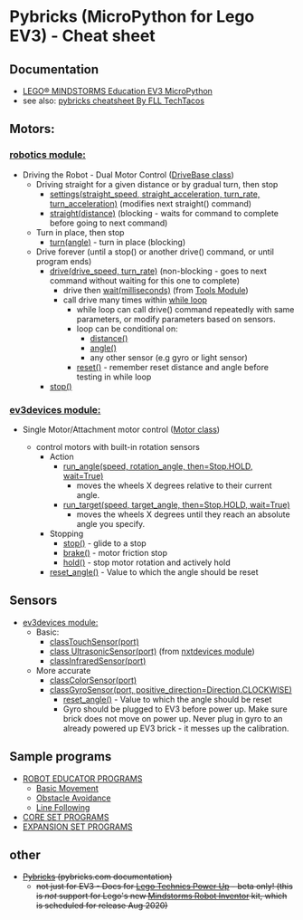 # Pybricks (MicroPython for Lego EV3) - Cheat sheet

## Documentation

  * [LEGO® MINDSTORMS Education EV3 MicroPython](https://pybricks.github.io/ev3-micropython/index.html)
  * see also: [pybricks cheatsheet By FLL TechTacos](https://cheatography.com/flltech2019/cheat-sheets/pybricks-cheatsheet-by-fll-techtacos-sugarland/pdf/)
 
## Motors:

### [robotics module:](https://pybricks.github.io/ev3-micropython/robotics.html)

* Driving the Robot - Dual Motor Control ([DriveBase class](https://pybricks.github.io/ev3-micropython/robotics.html))
    * Driving straight for a given distance or by gradual turn, then stop
      * [settings(straight_speed, straight_acceleration, turn_rate, turn_acceleration)](https://pybricks.github.io/ev3-micropython/robotics.html#pybricks.robotics.DriveBase.settings) (modifies next straight() command)
      * [straight(distance)](https://pybricks.github.io/ev3-micropython/robotics.html#pybricks.robotics.DriveBase.straight) (blocking - waits for command to complete before going to next command)
    * Turn in place, then stop   
      * [turn(angle)](https://pybricks.github.io/ev3-micropython/robotics.html#pybricks.robotics.DriveBase.turn) - turn in place (blocking)
    * Drive forever (until a stop() or another drive() command, or until program ends)
      * [drive(drive_speed, turn_rate)](https://pybricks.github.io/ev3-micropython/robotics.html#pybricks.robotics.DriveBase.drive)  (non-blocking - goes to next command without waiting for this one to complete)
         * drive then [wait(milliseconds)](https://pybricks.github.io/ev3-micropython/tools.html?highlight=wait#pybricks.tools.wait) (from [Tools Module](https://pybricks.github.io/ev3-micropython/tools.html))
         * call drive many times within [while loop](https://pybricks.github.io/ev3-micropython/examples/robot_educator_ultrasonic.html)
           * while loop can call drive() command repeatedly with same parameters, or modify parameters based on sensors.
           * loop can be conditional on:
             * [distance()](https://pybricks.github.io/ev3-micropython/robotics.html#pybricks.robotics.DriveBase.distance)
             * [angle()](https://pybricks.github.io/ev3-micropython/robotics.html#pybricks.robotics.DriveBase.angle)    
             * any other sensor (e.g gyro or light sensor)
           * [reset()](https://pybricks.github.io/ev3-micropython/robotics.html#pybricks.robotics.DriveBase.reset) - remember reset distance and angle before testing in while loop  
      * [stop()](https://pybricks.github.io/ev3-micropython/robotics.html#pybricks.robotics.DriveBase.stop) 
    
### [ev3devices module:](https://pybricks.github.io/ev3-micropython/ev3devices.html#motors)

* Single Motor/Attachment motor control ([Motor class](https://pybricks.github.io/ev3-micropython/ev3devices.html#motors))

  * control motors with built-in rotation sensors
    * Action
        * [run_angle(speed, rotation_angle, then=Stop.HOLD, wait=True)](https://pybricks.github.io/ev3-micropython/ev3devices.html#pybricks.ev3devices.Motor.run_angle)
          * moves the wheels X degrees relative to their current angle.
        * [run_target(speed, target_angle, then=Stop.HOLD, wait=True)](https://pybricks.github.io/ev3-micropython/ev3devices.html#pybricks.ev3devices.Motor.run_target) 
          * moves the wheels X degrees until they reach an absolute angle you specify.       
    * Stopping
       * [stop()](https://pybricks.github.io/ev3-micropython/ev3devices.html#pybricks.ev3devices.Motor.stop) - glide to a stop
       * [brake()](https://pybricks.github.io/ev3-micropython/ev3devices.html#pybricks.ev3devices.Motor.brake) - motor friction stop
       * [hold()](https://pybricks.github.io/ev3-micropython/ev3devices.html#pybricks.ev3devices.Motor.hold) - stop motor rotation and actively hold
     * [reset_angle()](https://pybricks.github.io/ev3-micropython/ev3devices.html#pybricks.ev3devices.Motor.reset_angle) - Value to which the angle should be reset

## Sensors

* [ev3devices module:](https://pybricks.github.io/ev3-micropython/ev3devices.html#motors)
  * Basic:
    * [classTouchSensor(port)](https://pybricks.github.io/ev3-micropython/ev3devices.html#pybricks.ev3devices.TouchSensor)
    * [class UltrasonicSensor(port)](https://pybricks.github.io/ev3-micropython/nxtdevices.html#nxt-ultrasonic-sensor) (from [nxtdevices module](https://pybricks.github.io/ev3-micropython/nxtdevices.html))
    * [classInfraredSensor(port)](https://pybricks.github.io/ev3-micropython/ev3devices.html#pybricks.ev3devices.InfraredSensor)
  * More accurate
    * [classColorSensor(port)](https://pybricks.github.io/ev3-micropython/ev3devices.html#pybricks.ev3devices.ColorSensor)
    * [classGyroSensor(port, positive_direction=Direction.CLOCKWISE)](https://pybricks.github.io/ev3-micropython/ev3devices.html#pybricks.ev3devices.GyroSensor)
      * [reset_angle()](https://pybricks.github.io/ev3-micropython/ev3devices.html#pybricks.ev3devices.Motor.reset_angle) - Value to which the angle should be reset
      * Gyro should be plugged to EV3 before power up.  Make sure brick does not move on power up.  Never plug in gyro to an already powered up EV3 brick - it messes up the calibration.

## Sample programs

* [ROBOT EDUCATOR PROGRAMS](https://pybricks.github.io/ev3-micropython/index.html)
  * [Basic Movement](https://pybricks.github.io/ev3-micropython/examples/robot_educator_basic.html)
  * [Obstacle Avoidance](https://pybricks.github.io/ev3-micropython/examples/robot_educator_ultrasonic.html)
  * [Line Following](https://pybricks.github.io/ev3-micropython/examples/robot_educator_line.html)
* [CORE SET PROGRAMS](https://pybricks.github.io/ev3-micropython/examples/color_sorter.html)
* [EXPANSION SET PROGRAMS](https://pybricks.github.io/ev3-micropython/examples/elephant.html)
      


## other
* ~~[Pybricks](https://pybricks.github.io/ev3-micropython/index.html) (pybricks.com documentation)~~
  *  ~~not just for EV3 - Docs for [Lego Technics Power Up](https://racingbrick.com/lego-powered-up-summary/) - beta only! (this is *not* support for Lego's new [Mindstorms Robot Inventor](https://www.lego.com/en-us/aboutus/news/2020/june/lego-mindstorms-robot-inventor/) kit, which is scheduled for release Aug 2020)~~
